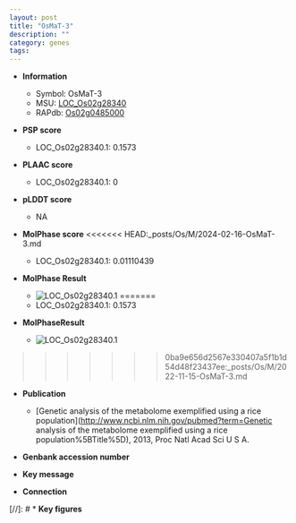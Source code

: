 ```yaml
---
layout: post
title: "OsMaT-3"
description: ""
category: genes
tags: 
---
```


* **Information**  
    + Symbol: OsMaT-3  
    + MSU: [LOC_Os02g28340](http://rice.plantbiology.msu.edu/cgi-bin/ORF_infopage.cgi?orf=LOC_Os02g28340)  
    + RAPdb: [Os02g0485000](http://rapdb.dna.affrc.go.jp/viewer/gbrowse_details/irgsp1?name=Os02g0485000)  

* **PSP score**  
    + LOC_Os02g28340.1: 0.1573 

* **PLAAC score**  
    + LOC_Os02g28340.1: 0 

* **pLDDT score**
    + NA


* **MolPhase score**
<<<<<<< HEAD:_posts/Os/M/2024-02-16-OsMaT-3.md
    + LOC_Os02g28340.1: 0.01110439

* **MolPhase Result**
    + ![LOC_Os02g28340.1](https://304243504.github.io/Pictures/LOC_Os02g/LOC_Os02g28340.1.png)
=======
    + LOC_Os02g28340.1: 0.1573

* **MolPhaseResult**
    + ![LOC_Os02g28340.1](https://ricepsp.github.io/pictures/LOC_Os02g/LOC_Os02g28340.1.png)
>>>>>>> 0ba9e656d2567e330407a5f1b1d54d48f23437ee:_posts/Os/M/2022-11-15-OsMaT-3.md

* **Publication**  
    + [Genetic analysis of the metabolome exemplified using a rice population](http://www.ncbi.nlm.nih.gov/pubmed?term=Genetic analysis of the metabolome exemplified using a rice population%5BTitle%5D), 2013, Proc Natl Acad Sci U S A.

* **Genbank accession number**  

* **Key message**  

* **Connection**  

[//]: # * **Key figures**  


